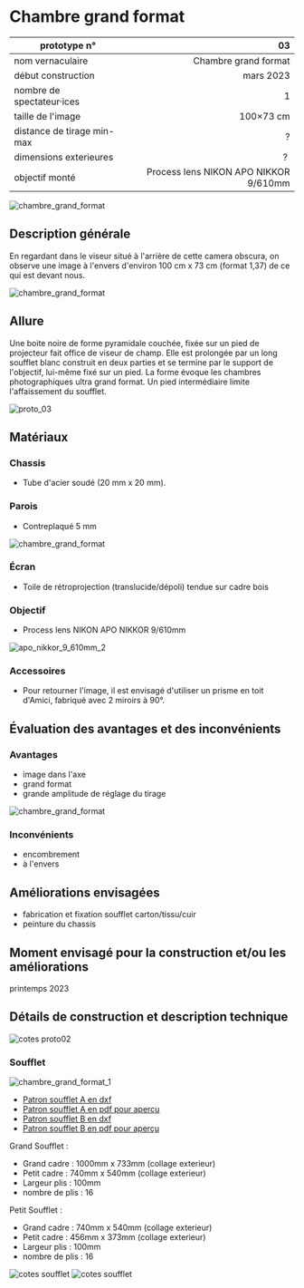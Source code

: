 #  Chambre grand format

| prototype n°                |                   03 |
|-----------------------------|---------------------:|
| nom vernaculaire            | Chambre grand format |
| début construction          |            mars 2023 |
| nombre de spectateur·ices   |                    1 |
| taille de l'image           |            100×73 cm |
| distance de tirage min-max  |                    ? |
| dimensions exterieures      |                    ? |
| objectif monté              | Process lens NIKON APO NIKKOR 9/610mm |

![chambre_grand_format](../photos/chambre_grand_format_4.jpg)

## Description générale

En regardant dans le viseur situé à l'arrière de cette camera obscura, on observe une image à l'envers d'environ 100 cm x 73 cm (format 1,37) de ce qui est devant nous.

![chambre_grand_format](../photos/chambre_grand_format_2.jpg)

## Allure

Une boite noire de forme pyramidale couchée, fixée sur un pied de projecteur fait office de viseur de champ. Elle est prolongée par un long soufflet blanc construit en deux parties et se termine par le support de l'objectif, lui-même fixé sur un pied. La forme évoque les chambres photographiques ultra grand format. Un pied intermédiaire limite l'affaissement du soufflet.

![proto_03](../plans/proto_03.jpg)

## Matériaux

### Chassis
- Tube d'acier soudé (20 mm x 20 mm).

### Parois
- Contreplaqué 5 mm

![chambre_grand_format](../photos/chambre_grand_format_1.jpg)

### Écran
- Toile de rétroprojection (translucide/dépoli) tendue sur cadre bois

### Objectif
- Process lens NIKON APO NIKKOR 9/610mm

![apo_nikkor_9_610mm_2](../photos/apo_nikkor_9_610mm_2.jpg)

### Accessoires

- Pour retourner l'image, il est envisagé d'utiliser un prisme en toit d'Amici, fabriqué avec 2 miroirs à 90°.

## Évaluation des avantages et des inconvénients

### Avantages
- image dans l'axe
- grand format
- grande amplitude de réglage du tirage

![chambre_grand_format](../img/cam03-ouvert-vs-ferme.png)


### Inconvénients
- encombrement
- à l'envers

## Améliorations envisagées

- fabrication et fixation soufflet carton/tissu/cuir
- peinture du chassis

## Moment envisagé pour la construction et/ou les améliorations
printemps 2023

## Détails de construction et description technique

![cotes proto02](../plans/dim_chambre_grand_format.jpg)

### Soufflet

![chambre_grand_format_1](../photos/chambre_grand_format_3.jpg)

- [Patron soufflet A en dxf](/contenu/plans/soufflet-cam03-A.dxf)
- [Patron soufflet A en pdf pour aperçu](/contenu/plans/soufflet-cam03-A.pdf)
- [Patron soufflet B en dxf](/contenu/plans/soufflet-cam03-B.dxf)
- [Patron soufflet B en pdf pour aperçu](/contenu/plans/soufflet-cam03-B.pdf)

Grand Soufflet :

- Grand cadre : 1000mm x 733mm (collage exterieur)
- Petit cadre : 740mm x 540mm (collage exterieur)
- Largeur plis : 100mm
- nombre de plis : 16

Petit Soufflet : 

- Grand cadre : 740mm x 540mm (collage exterieur)
- Petit cadre : 456mm x 373mm (collage exterieur)
- Largeur plis : 100mm
- nombre de plis : 16

![cotes soufflet](../plans/cotes-quart-soufflet-cam03-A.png)
![cotes soufflet](../plans/cotes-quart-soufflet-cam03-B.png)

